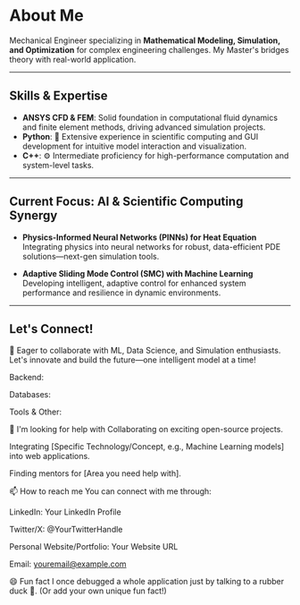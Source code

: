# About Me

Mechanical Engineer specializing in **Mathematical Modeling, Simulation, and Optimization** for complex engineering challenges. My Master's bridges theory with real-world application.

---

## Skills & Expertise

- **ANSYS CFD & FEM**: Solid foundation in computational fluid dynamics and finite element methods, driving advanced simulation projects.
- **Python**: 🐍 Extensive experience in scientific computing and GUI development for intuitive model interaction and visualization.
- **C++**: ⚙️ Intermediate proficiency for high-performance computation and system-level tasks.

---

## Current Focus: AI & Scientific Computing Synergy

- **Physics-Informed Neural Networks (PINNs) for Heat Equation**  
  Integrating physics into neural networks for robust, data-efficient PDE solutions—next-gen simulation tools.

- **Adaptive Sliding Mode Control (SMC) with Machine Learning**  
  Developing intelligent, adaptive control for enhanced system performance and resilience in dynamic environments.

---

## Let's Connect!

🤝 Eager to collaborate with ML, Data Science, and Simulation enthusiasts.  
Let's innovate and build the future—one intelligent model at a time!


Backend:




Databases:



Tools & Other:





🤔 I'm looking for help with
Collaborating on exciting open-source projects.

Integrating [Specific Technology/Concept, e.g., Machine Learning models] into web applications.

Finding mentors for [Area you need help with].

📫 How to reach me
You can connect with me through:

LinkedIn: Your LinkedIn Profile

Twitter/X: @YourTwitterHandle

Personal Website/Portfolio: Your Website URL

Email: youremail@example.com

😄 Fun fact
I once debugged a whole application just by talking to a rubber duck 🦆. (Or add your own unique fun fact!)
